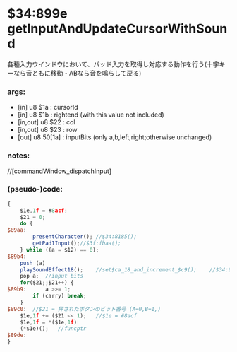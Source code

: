 ﻿
# $34:899e getInputAndUpdateCursorWithSound


各種入力ウインドウにおいて、パッド入力を取得し対応する動作を行う(十字キーなら音ともに移動・ABなら音を鳴らして戻る)


### args:
+ [in] u8 $1a : cursorId
+ [in] u8 $1b : rightend (with this value not included)
+ [in,out] u8 $22 : col
+ [in,out] u8 $23 : row
+ [out] u8 $50[$1a] : inputBits (only a,b,left,right;otherwise unchanged)

### notes:
//[commandWindow_dispatchInput]

### (pseudo-)code:
```js
{
	$1e,1f = #8acf;
	$21 = 0;
	do {
$89aa:	
		presentCharacter();	//$34:8185();
		getPad1Input();//$3f:fbaa();
	} while ((a = $12) == 0);
$89b4:
	push (a)
	playSoundEffect18();	//set$ca_18_and_increment_$c9();	//$34:9b79();
	pop a;	//input bits
	for($21;;$21++) {
$89b9:		a >>= 1;
		if (carry) break;
	}
$89c0:	//$21 = 押されたボタンのビット番号 (A=0,B=1,)
	$1e,1f += ($21 << 1);	//$1e = #8acf
	$1e,1f = *($1e,1f)
	(*$1e)();	//funcptr
$89de:
}
```



